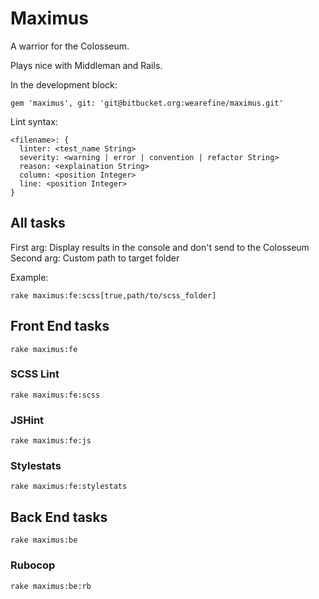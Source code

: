 # Maximus

A warrior for the Colosseum.

Plays nice with Middleman and Rails.

In the development block:

`gem 'maximus', git: 'git@bitbucket.org:wearefine/maximus.git'`

Lint syntax:

```
<filename>: {
  linter: <test_name String>
  severity: <warning | error | convention | refactor String>
  reason: <explaination String>
  column: <position Integer>
  line: <position Integer>
}
```

## All tasks

First arg: Display results in the console and don't send to the Colosseum
Second arg: Custom path to target folder

Example:

`rake maximus:fe:scss[true,path/to/scss_folder]`

## Front End tasks

`rake maximus:fe`

### SCSS Lint

`rake maximus:fe:scss`

### JSHint

`rake maximus:fe:js`

### Stylestats

`rake maximus:fe:stylestats`

## Back End tasks

`rake maximus:be`

### Rubocop

`rake maximus:be:rb`